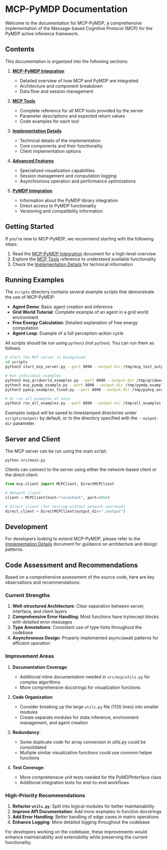 # MCP-PyMDP Documentation

Welcome to the documentation for MCP-PyMDP, a comprehensive implementation of the Message-based Cognitive Protocol (MCP) for the PyMDP active inference framework.

## Contents

This documentation is organized into the following sections:

1. **[MCP-PyMDP Integration](mcp_pymdp_integration.md)**
   - Detailed overview of how MCP and PyMDP are integrated
   - Architecture and component breakdown
   - Data flow and session management

2. **[MCP Tools](mcp_tools.md)**
   - Complete reference for all MCP tools provided by the server
   - Parameter descriptions and expected return values
   - Code examples for each tool

3. **[Implementation Details](implementation_details.md)**
   - Technical details of the implementation
   - Core components and their functionality
   - Client implementation options

4. **[Advanced Features](advanced_features.md)**
   - Specialized visualization capabilities
   - Session management and computation logging
   - Asynchronous operation and performance optimizations

5. **[PyMDP Integration](pymdp_integration.md)**
   - Information about the PyMDP library integration
   - Direct access to PyMDP functionality
   - Versioning and compatibility information

## Getting Started

If you're new to MCP-PyMDP, we recommend starting with the following steps:

1. Read the [MCP-PyMDP Integration](mcp_pymdp_integration.md) document for a high-level overview
2. Explore the [MCP Tools](mcp_tools.md) reference to understand available functionality
3. Check the [Implementation Details](implementation_details.md) for technical information

## Running Examples

The `scripts` directory contains several example scripts that demonstrate the use of MCP-PyMDP:

- **Agent Demo**: Basic agent creation and inference
- **Grid World Tutorial**: Complete example of an agent in a grid world environment
- **Free Energy Calculation**: Detailed explanation of free energy computation
- **Agent Loop**: Example of a full perception-action cycle

All scripts should be run using `python3` (not `python`). You can run them as follows:

```bash
# Start the MCP server in background
cd scripts
python3 start_mcp_server.py --port 8090 --output-dir /tmp/mcp_test_output > /tmp/mcp_server.log 2>&1 &

# Run individual examples
python3 mcp_gridworld_examples.py --port 8090 --output-dir /tmp/gridworld_examples
python3 mcp_pymdp_example.py --port 8090 --output-dir /tmp/pymdp_example
python3 pymcp_examples_fixed.py --port 8090 --output-dir /tmp/pymcp_examples_fixed

# Or run all examples at once
python3 run_all_examples.py --port 8090 --output-dir /tmp/all_examples
```

Examples output will be saved to timestamped directories under `scripts/output/` by default, or to the directory specified with the `--output-dir` parameter.

## Server and Client

The MCP server can be run using the main script:

```
python src/main.py
```

Clients can connect to the server using either the network-based client or the direct client:

```python
from mcp.client import MCPClient, DirectMCPClient

# Network client
client = MCPClient(host="localhost", port=8050)

# Direct client (for testing without network overhead)
direct_client = DirectMCPClient(output_dir="./output")
```

## Development

For developers looking to extend MCP-PyMDP, please refer to the [Implementation Details](implementation_details.md) document for guidance on architecture and design patterns.

## Code Assessment and Recommendations

Based on a comprehensive assessment of the source code, here are key observations and recommendations:

### Current Strengths

1. **Well-structured Architecture**: Clear separation between server, interface, and client layers
2. **Comprehensive Error Handling**: Most functions have try/except blocks with detailed error messages
3. **Type Annotations**: Consistent use of type hints throughout the codebase
4. **Asynchronous Design**: Properly implemented async/await patterns for efficient operation

### Improvement Areas

1. **Documentation Coverage**:
   - Additional inline documentation needed in `src/mcp/utils.py` for complex algorithms
   - More comprehensive docstrings for visualization functions

2. **Code Organization**:
   - Consider breaking up the large `utils.py` file (1135 lines) into smaller modules
   - Create separate modules for state inference, environment management, and agent creation

3. **Redundancy**:
   - Some duplicate code for array conversion in utils.py could be consolidated
   - Multiple similar visualization functions could use common helper functions

4. **Test Coverage**:
   - More comprehensive unit tests needed for the PyMDPInterface class
   - Additional integration tests for end-to-end workflows

### High-Priority Recommendations

1. **Refactor `utils.py`**: Split into logical modules for better maintainability
2. **Improve API Documentation**: Add more examples to function docstrings
3. **Add Error Handling**: Better handling of edge cases in matrix operations
4. **Enhance Logging**: More detailed logging throughout the codebase

For developers working on the codebase, these improvements would enhance maintainability and extensibility while preserving the current functionality. 